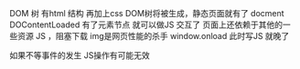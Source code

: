DOM 树 有html 结构 再加上css DOM树将被生成，静态页面就有了 docment
DOContentLoaded 有了元素节点 就可以做JS 交互了
页面上还依赖于其他的一些资源 JS ，阻塞下载 img是网页性能的杀手
window.onload 此时写JS 就晚了

如果不等事件的发生 JS操作有可能无效
